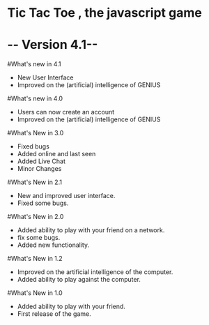 # Tic Tac Toe , the javascript game
# -- Version 4.1--

#What's new in 4.1
- New User Interface
- Improved on the (artificial) intelligence of GENIUS

#What's new in 4.0
- Users can now create an account
- Improved on the (artificial) intelligence of GENIUS

#What's New in 3.0 
- Fixed bugs
- Added online and last seen
- Added Live Chat
- Minor Changes

#What's New in 2.1
- New and improved user interface.
- Fixed some bugs.

#What's New in 2.0
- Added ability to play with your friend on a network.
- fix some bugs.
- Added new functionality.

#What's New in 1.2
- Improved on the artificial intelligence of the computer.
- Added ability to play against the computer.

#What's New in 1.0
- Added ability to play with your friend.
- First release of the game.
